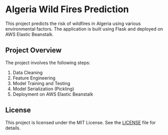 # Algeria Wild Fires Prediction

This project predicts the risk of wildfires in Algeria using various environmental factors. The application is built using Flask and deployed on AWS Elastic Beanstalk.

## Project Overview

The project involves the following steps:
1. Data Cleaning
2. Feature Engineering
3. Model Training and Testing
4. Model Serialization (Pickling)
5. Deployment on AWS Elastic Beanstalk

## License

This project is licensed under the MIT License. See the [LICENSE](LICENSE) file for details.
